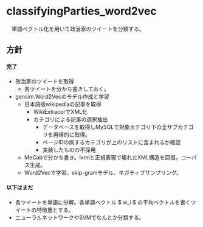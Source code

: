 # classifyingParties_word2vec
　単語ベクトル化を用いて政治家のツイートを分類する。

## 方針
#### 完了
- 政治家のツイートを取得
   - 各ツイートを分かち書きしておく。
 - gensim.Word2Vecのモデル作成と学習
   - 日本語版wikipediaの記事を取得
     - WikiExtracorでXML化
     - カテゴリによる記事の選択抽出 
       - データベースを取得しMySQLで対象カテゴリ下の全サブカテゴリを再帰的に取得。
       - ページIDの属するカテゴリが上のリストに含まれるか確認
       - 実装したものの不採用
   - MeCabで分かち書き。lxmlと正規表現で壊れたXML構造を回復。コーパス生成。
   - Word2Vecで学習。skip-gramモデル、ネガティブサンプリング。  
#### 以下はまだ
- 各ツイートを単語に分解。各単語ベクトル $ w_i $ の平均ベクトルを書くツイートの特徴量とする。
- ニューラルネットワークやSVMでなんとか分類する。
 
　　　 

